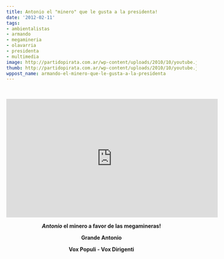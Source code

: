 ```yaml
---
title: Antonio el "minero" que le gusta a la presidenta!
date: '2012-02-11'
tags:
- ambientalistas
- armando
- megamineria
- olavarria
- presidenta
- multimedia
image: http://partidopirata.com.ar/wp-content/uploads/2010/10/youtube.jpg
thumb: http://partidopirata.com.ar/wp-content/uploads/2010/10/youtube.jpg
wppost_name: armando-el-minero-que-le-gusta-a-la-presidenta
---
```


&nbsp;

<iframe src="http://www.youtube.com/embed/ai7lqpDPXx0" frameborder="0" width="560" height="315"></iframe>
<p style="text-align: center;"><strong><em>Antonio</em> el minero a favor de las megamineras!</strong></p>
<p style="text-align: center;"><strong>Grande Antonio</strong></p>
<p style="text-align: center;"><strong>Vox Populi - Vox Dirigenti</strong></p>
&nbsp;
